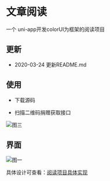 # 文章阅读
一个 uni-app开发colorUI为框架的阅读项目

## 更新

- 2020-03-24 更新README.md

## 使用

- 下载源码

- 扫描二维码捐赠获取接口

![图三](screenshot/1.png)

## 界面

![图一](screenshot/2.png)

具体设计可查看：[阅读项目具体实现](https://www.cnblogs.com/yang-2018/p/12551925.html)
